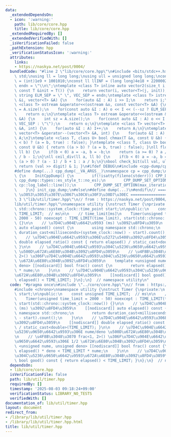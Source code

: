 ```yaml
---
data:
  _extendedDependsOn:
  - icon: ':warning:'
    path: lib/core/core.hpp
    title: lib/core/core.hpp
  _extendedRequiredBy: []
  _extendedVerifiedWith: []
  _isVerificationFailed: false
  _pathExtension: hpp
  _verificationStatusIcon: ':warning:'
  attributes:
    links:
    - https://naskya.net/post/0004/
  bundledCode: "#line 2 \"lib/core/core.hpp\"\n#include <bits/stdc++.h>\nusing namespace\
    \ std;\nusing ll = long long;\nusing ull = unsigned long long;\nconst int INF\
    \ = (int)1e9 + 1001010;\nconst ll llINF = (long long)4e18 + 22000020;\nconst string\
    \ endn = \"\\n\";\ntemplate <class T> inline auto vector2(size_t i, size_t j,\
    \ const T &init = T()) {\n    return vector(i, vector<T>(j, init));\n}\nconst\
    \ string ELM_SEP = \" \", VEC_SEP = endn;\ntemplate <class T> istream &operator>>(istream\
    \ &i, vector<T> &A) {\n    for(auto &I : A) i >> I;\n    return i;\n}\ntemplate\
    \ <class T> ostream &operator<<(ostream &o, const vector<T> &A) {\n    int sz\
    \ = A.size();\n    for(const auto &I : A) o << I << (--sz ? ELM_SEP : \"\");\n\
    \    return o;\n}\ntemplate <class T> ostream &operator<<(ostream &o, const vector<vector<T>>\
    \ &A) {\n    int sz = A.size();\n    for(const auto &I : A) o << I << (--sz ?\
    \ VEC_SEP : \"\");\n    return o;\n}\ntemplate <class T> vector<T> &operator++(vector<T>\
    \ &A, int) {\n    for(auto &I : A) I++;\n    return A;\n}\ntemplate <class T>\
    \ vector<T> &operator--(vector<T> &A, int) {\n    for(auto &I : A) I--;\n    return\
    \ A;\n}\ntemplate <class T, class U> bool chmax(T &a, const U &b) { return ((a\
    \ < b) ? (a = b, true) : false); }\ntemplate <class T, class U> bool chmin(T &a,\
    \ const U &b) { return ((a > b) ? (a = b, true) : false); }\nll floor_div(ll a,\
    \ ll b) {\n    if(b < 0) a = -a, b = -b;\n    return (a >= 0) ? a / b : (a + 1)\
    \ / b - 1;\n}\nll ceil_div(ll a, ll b) {\n    if(b < 0) a = -a, b = -b;\n    return\
    \ (a > 0) ? (a - 1) / b + 1 : a / b;\n}\nbool check_bit(ull val, ull digit) {\
    \ return (val >> digit) & 1; }\n#ifdef DEBUG\n#include <cpp-dump/cpp-dump.hpp>\n\
    #define dump(...) cpp_dump(__VA_ARGS__)\nnamespace cp = cpp_dump;\nstruct InitCppDump\
    \ {\n    InitCppDump() {\n        if(!isatty(fileno(stderr))) CPP_DUMP_SET_OPTION(es_style,\
    \ cpp_dump::types::es_style_t::no_es);\n        CPP_DUMP_SET_OPTION(log_label_func,\
    \ cp::log_label::line());\n        CPP_DUMP_SET_OPTION(max_iteration_count, 30);\n\
    \    }\n} init_cpp_dump;\n#else\n#define dump(...)\n#endif\n// ====================\
    \ \u3053\u3053\u307E\u3067\u30C6\u30F3\u30D7\u30EC ====================\n#line\
    \ 3 \"lib/util/timer.hpp\"\n// from : https://naskya.net/post/0004/\n#line 5 \"\
    lib/util/timer.hpp\"\nnamespace utility {\nstruct Timer {\nprivate:\n    const\
    \ std::chrono::system_clock::time_point start;\n\npublic:\n    const unsigned\
    \ TIME_LIMIT;  // ms\n\n    // time_limit[ms]\n    Timer(unsigned time_limit =\
    \ 2000 - 50) noexcept : TIME_LIMIT(time_limit), start(std::chrono::system_clock::now())\
    \ {}\n\n    // \u7D4C\u904E\u6642\u9593 (ms) \u3092\u8FD4\u3059\n    [[nodiscard]]\
    \ auto elapsed() const {\n        using namespace std::chrono;\n        return\
    \ duration_cast<milliseconds>(system_clock::now() - start).count();\n    }\n\n\
    \    // \u7D4C\u904E\u6642\u9593\u306E\u5272\u5408\u3092\u8FD4\u3059\n    [[nodiscard]]\
    \ double elapsed_ratio() const { return elapsed() / static_cast<double>(TIME_LIMIT);\
    \ }\n\n    // \u7D4C\u904E\u6642\u9593\u304C\u5236\u9650\u6642\u9593\u306E nume/deno\
    \ \u500D\u672A\u6E80\u304B\u3092\u8FD4\u3059\n    // \u4F8B\u3048\u3070 frac<1,\
    \ 2>() \u306F\u7D4C\u904E\u6642\u9593\u304C\u5236\u9650\u6642\u9593\u306E 1/2\
    \ \u672A\u6E80\u304B\u3092\u8FD4\u3059\n    template <unsigned nume, unsigned\
    \ deno> [[nodiscard]] bool frac() const {\n        return elapsed() * deno < TIME_LIMIT\
    \ * nume;\n    }\n\n    // \u7D4C\u904E\u6642\u9593\u304C\u5236\u9650\u6642\u9593\
    \u672A\u6E80\u304B\u3092\u8FD4\u3059\n    [[nodiscard]] bool good() const { return\
    \ elapsed() < TIME_LIMIT; }\n};\n}  // namespace utility\n"
  code: "#pragma once\n#include \"../core/core.hpp\"\n// from : https://naskya.net/post/0004/\n\
    #include <chrono>\nnamespace utility {\nstruct Timer {\nprivate:\n    const std::chrono::system_clock::time_point\
    \ start;\n\npublic:\n    const unsigned TIME_LIMIT;  // ms\n\n    // time_limit[ms]\n\
    \    Timer(unsigned time_limit = 2000 - 50) noexcept : TIME_LIMIT(time_limit),\
    \ start(std::chrono::system_clock::now()) {}\n\n    // \u7D4C\u904E\u6642\u9593\
    \ (ms) \u3092\u8FD4\u3059\n    [[nodiscard]] auto elapsed() const {\n        using\
    \ namespace std::chrono;\n        return duration_cast<milliseconds>(system_clock::now()\
    \ - start).count();\n    }\n\n    // \u7D4C\u904E\u6642\u9593\u306E\u5272\u5408\
    \u3092\u8FD4\u3059\n    [[nodiscard]] double elapsed_ratio() const { return elapsed()\
    \ / static_cast<double>(TIME_LIMIT); }\n\n    // \u7D4C\u904E\u6642\u9593\u304C\
    \u5236\u9650\u6642\u9593\u306E nume/deno \u500D\u672A\u6E80\u304B\u3092\u8FD4\u3059\
    \n    // \u4F8B\u3048\u3070 frac<1, 2>() \u306F\u7D4C\u904E\u6642\u9593\u304C\u5236\
    \u9650\u6642\u9593\u306E 1/2 \u672A\u6E80\u304B\u3092\u8FD4\u3059\n    template\
    \ <unsigned nume, unsigned deno> [[nodiscard]] bool frac() const {\n        return\
    \ elapsed() * deno < TIME_LIMIT * nume;\n    }\n\n    // \u7D4C\u904E\u6642\u9593\
    \u304C\u5236\u9650\u6642\u9593\u672A\u6E80\u304B\u3092\u8FD4\u3059\n    [[nodiscard]]\
    \ bool good() const { return elapsed() < TIME_LIMIT; }\n};\n}  // namespace utility\n"
  dependsOn:
  - lib/core/core.hpp
  isVerificationFile: false
  path: lib/util/timer.hpp
  requiredBy: []
  timestamp: '2025-08-03 09:18:24+09:00'
  verificationStatus: LIBRARY_NO_TESTS
  verifiedWith: []
documentation_of: lib/util/timer.hpp
layout: document
redirect_from:
- /library/lib/util/timer.hpp
- /library/lib/util/timer.hpp.html
title: lib/util/timer.hpp
---
```

